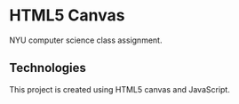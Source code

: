 # HTML5 Canvas

NYU computer science class assignment.

## Technologies
This project is created using HTML5 canvas and JavaScript.



